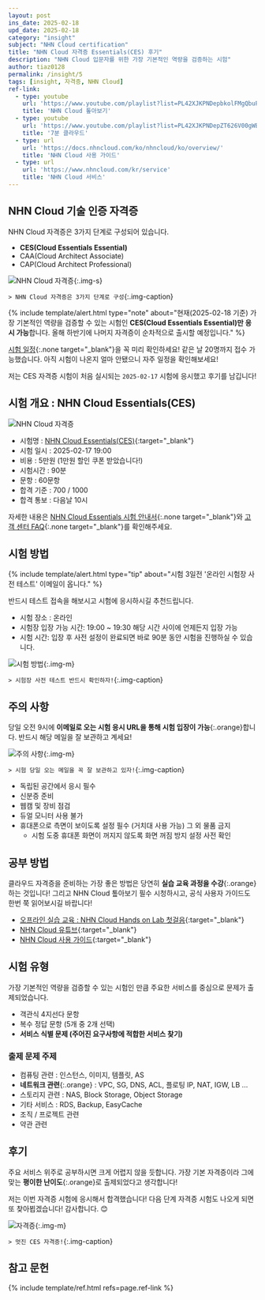 ```yaml
---
layout: post
ins_date: 2025-02-18
upd_date: 2025-02-18
category: "insight"
subject: "NHN Cloud certification"
title: "NHN Cloud 자격증 Essentials(CES) 후기"
description: "NHN Cloud 입문자를 위한 가장 기본적인 역량을 검증하는 시험"
author: tiaz0128
permalink: /insight/5
tags: [insight, 자격증, NHN Cloud]
ref-link:
  - type: youtube
    url: 'https://www.youtube.com/playlist?list=PL42XJKPNDepbkolFMgQbuPo9p-meEtEWL'
    title: 'NHN Cloud 톺아보기'
  - type: youtube
    url: 'https://www.youtube.com/playlist?list=PL42XJKPNDepZT626V00gWBs00oHwk9PmY'
    title: '7분 클라우드'
  - type: url
    url: 'https://docs.nhncloud.com/ko/nhncloud/ko/overview/'
    title: 'NHN Cloud 사용 가이드'
  - type: url
    url: 'https://www.nhncloud.com/kr/service'
    title: 'NHN Cloud 서비스'
---
```


## NHN Cloud 기술 인증 자격증

NHN Cloud 자격증은 3가지 단계로 구성되어 있습니다.

- **CES(Cloud Essentials Essential)**
- CAA(Cloud Architect Associate)
- CAP(Cloud Architect Professional)

![NHN Cloud 자격증](/assets/img/content/insight/005/004.webp){:.img-s}

`> NHN Cloud 자격증은 3가지 단계로 구성`{:.img-caption}

{% include template/alert.html
  type="note"
  about="현재(2025-02-18 기준) 가장 기본적인 역량을 검증할 수 있는 시험인 <b>CES(Cloud Essentials Essential)만 응시 가능</b>합니다. 올해 하반기에 나머지 자격증이 순차적으로 출시할 예정입니다."
%}

[시험 일정](https://www.nhncloud.com/kr/edu/certification/date){:.none target="_blank"}을 꼭 미리 확인하세요! 같은 날 20명까지 접수 가능했습니다. 아직 시험이 나온지 얼마 안됐으니 자주 일정을 확인해보세요!

저는 CES 자격증 시험이 처음 실시되는 `2025-02-17` 시험에 응시했고 후기를 남깁니다!

## 시험 개요 : NHN Cloud Essentials(CES)

![NHN Cloud 자격증](/assets/img/content/insight/005/001.webp)

- 시험명 : [NHN Cloud Essentials(CES)](https://www.nhncloud.com/kr/edu/certification/essential){:target="_blank"}
- 시험 일시 : 2025-02-17 19:00
- 비용 : 5만원 (1만원 할인 쿠폰 받았습니다!)
- 시험시간 : 90분
- 문항 : 60문항
- 합격 기준 : 700 / 1000
- 합격 통보 : 다음날 10시

자세한 내용은 [NHN Cloud Essentials 시험 안내서](https://rlutbig4t.toastcdn.net/static/exam-guide/nhn-cloud-certified-exam-guide.pdf){:.none target="_blank"}와 [고객 센터 FAQ](https://www.nhncloud.com/kr/support/faq){:.none target="_blank"}를 확인해주세요.

## 시험 방법

{% include template/alert.html
  type="tip"
  about="시험 3일전 '온라인 시험장 사전 테스트' 이메일이 옵니다."
%}

반드시 테스트 접속을 해보시고 시험에 응시하시길 추천드립니다.

- 시험 장소 : 온라인
- 시험장 입장 가능 시간: 19:00 ~ 19:30 해당 시간 사이에 언제든지 입장 가능
- 시험 시간: 입장 후 사전 설정이 완료되면 바로 90분 동안 시험을 진행하실 수 있습니다.

![시험 방법](/assets/img/content/insight/005/005.webp){:.img-m}

`> 시험장 사전 테스트 반드시 확인하자!`{:.img-caption}

## 주의 사항

당일 오전 9시에 **이메일로 오는 시험 응시 URL을 통해 시험 입장이 가능**{:.orange}합니다. 반드시 해당 메일을 잘 보관하고 계세요!

![주의 사항](/assets/img/content/insight/005/002.webp){:.img-m}

`> 시험 당일 오는 메일을 꼭 잘 보관하고 있자!`{:.img-caption}

- 독립된 공간에서 응시 필수
- 신분증 준비
- 웹캠 및 장비 점검
- 듀얼 모니터 사용 불가
- 휴대폰으로 측면이 보이도록 설정 필수 (거치대 사용 가능) 그 외 물품 금지
  - 시험 도중 휴대폰 화면이 꺼지지 않도록 화면 꺼짐 방지 설정 사전 확인

## 공부 방법

클라우드 자격증을 준비하는 가장 좋은 방법은 당연히 **실습 교육 과정을 수강**{:.orange}하는 것입니다! 그리고 NHN Cloud 톺아보기 필수 시청하시고, 공식 사용자 가이드도 한번 쭉 읽어보시길 바랍니다!

- [오프라인 실습 교육 : NHN Cloud Hands on Lab 첫걸음](https://www.nhncloud.com/kr/edu/attend/detail/e4fea487-05da-4362-bfd2-6fc4151e7b00){:target="_blank"}
- [NHN Cloud 유튜브](https://www.youtube.com/@NHNCloud){:target="_blank"}
- [NHN Cloud 사용 가이드](https://docs.nhncloud.com/ko/nhncloud/ko/overview/){:target="_blank"}

## 시험 유형

가장 기본적인 역량을 검증할 수 있는 시험인 만큼 주요한 서비스를 중심으로 문제가 출제되었습니다.

- 객관식 4지선다 문항
- 복수 정답 문항 (5개 중 2개 선택)
- **서비스 식별 문제 (주어진 요구사항에 적합한 서비스 찾기)**

### 출제 문제 주제

- 컴퓨팅 관련 : 인스턴스, 이미지, 템플릿, AS
- **네트워크 관련**{:.orange} : VPC, SG, DNS, ACL, 플로팅 IP, NAT, IGW, LB ...
- 스토리지 관련 : NAS, Block Storage, Object Storage
- 기타 서비스 : RDS, Backup, EasyCache
- 조직 / 프로젝트 관련
- 약관 관련

## 후기

주요 서비스 위주로 공부하시면 크게 어렵지 않을 듯합니다. 가장 기본 자격증이라 그에 맞는 **평이한 난이도**{:.orange}로 출제되었다고 생각합니다!

저는 이번 자격증 시험에 응시해서 합격했습니다! 다음 단계 자격증 시험도 나오게 되면 또 찾아뵙겠습니다! 감사합니다. 😊

![자격증](/assets/img/content/insight/005/003.webp){:.img-m}

`> 멋진 CES 자격증!`{:.img-caption}

## 참고 문헌

{% include template/ref.html refs=page.ref-link %}

